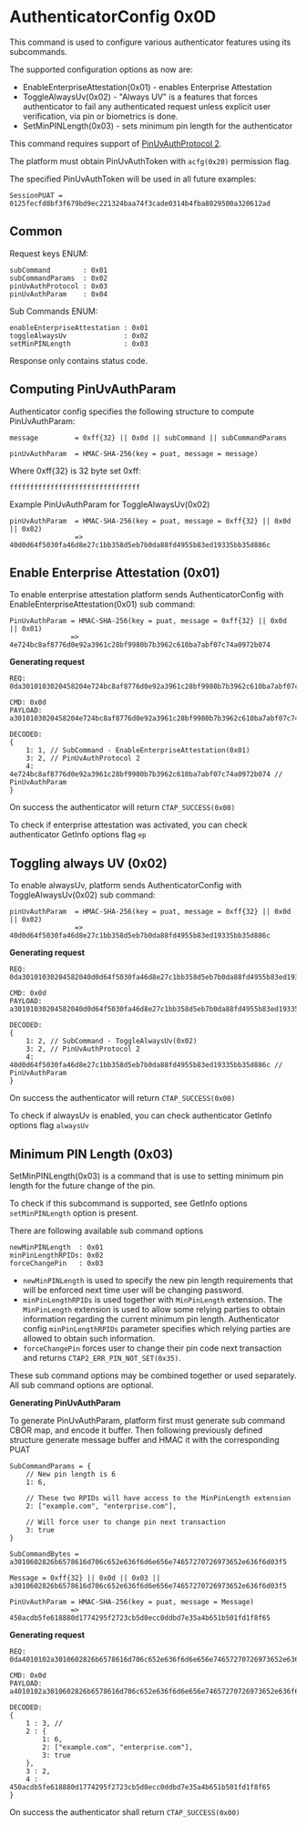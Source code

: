 # AuthenticatorConfig 0x0D

This command is used to configure various authenticator features using its subcommands.

The supported configuration options as now are:

- EnableEnterpriseAttestation(0x01) - enables Enterprise Attestation
- ToggleAlwaysUv(0x02) - "Always UV" is a features that forces authenticator to fail any authenticated request unless explicit user verification, via pin or biometrics is done.
- SetMinPINLength(0x03) - sets minimum pin length for the authenticator

This command requires support of [PinUvAuthProtocol 2](../PinUvAuthnProtocol2.md).

The platform must obtain PinUvAuthToken with `acfg(0x20)` permission flag.

The specified PinUvAuthToken will be used in all future examples:

```
SessionPUAT = 0125fecfd8bf3f679bd9ec221324baa74f3cade0314b4fba8029500a320612ad
```

## Common

Request keys ENUM: 

```
subCommand        : 0x01
subCommandParams  : 0x02
pinUvAuthProtocol : 0x03
pinUvAuthParam    : 0x04
```

Sub Commands ENUM:

```
enableEnterpriseAttestation : 0x01
toggleAlwaysUv              : 0x02
setMinPINLength             : 0x03
```

Response only contains status code.


## Computing PinUvAuthParam

Authenticator config specifies the following structure to compute PinUvAuthParam:

```
message         = 0xff{32} || 0x0d || subCommand || subCommandParams

pinUvAuthParam  = HMAC-SHA-256(key = puat, message = message)
```

Where 0xff{32} is 32 byte set 0xff:

`ffffffffffffffffffffffffffffffff`

Example PinUvAuthParam for ToggleAlwaysUv(0x02)

```
pinUvAuthParam  = HMAC-SHA-256(key = puat, message = 0xff{32} || 0x0d || 0x02)
                => 40d0d64f5030fa46d8e27c1bb358d5eb7b0da88fd4955b83ed19335bb35d886c
```

## Enable Enterprise Attestation (0x01)

To enable enterprise attestation platform sends AuthenticatorConfig with EnableEnterpriseAttestation(0x01) sub command:

```
PinUvAuthParam = HMAC-SHA-256(key = puat, message = 0xff{32} || 0x0d || 0x01)
               => 4e724bc8af8776d0e92a3961c28bf9980b7b3962c610ba7abf07c74a0972b074
```

**Generating request**
```
REQ: 0da3010103020458204e724bc8af8776d0e92a3961c28bf9980b7b3962c610ba7abf07c74a0972b074

CMD: 0x0d
PAYLOAD: a3010103020458204e724bc8af8776d0e92a3961c28bf9980b7b3962c610ba7abf07c74a0972b074

DECODED:
{
    1: 1, // SubCommand - EnableEnterpriseAttestation(0x01)
    3: 2, // PinUvAuthProtocol 2
    4: 4e724bc8af8776d0e92a3961c28bf9980b7b3962c610ba7abf07c74a0972b074 // PinUvAuthParam
}
```

On success the authenticator will return `CTAP_SUCCESS(0x00)`

To check if enterprise attestation was activated, you can check authenticator GetInfo options flag `ep`

## Toggling always UV (0x02)

To enable alwaysUv, platform sends AuthenticatorConfig with ToggleAlwaysUv(0x02) sub command:

```
pinUvAuthParam  = HMAC-SHA-256(key = puat, message = 0xff{32} || 0x0d || 0x02)
                => 40d0d64f5030fa46d8e27c1bb358d5eb7b0da88fd4955b83ed19335bb35d886c
```

**Generating request**
```
REQ: 0da30101030204582040d0d64f5030fa46d8e27c1bb358d5eb7b0da88fd4955b83ed19335bb35d886c

CMD: 0x0d
PAYLOAD: a30101030204582040d0d64f5030fa46d8e27c1bb358d5eb7b0da88fd4955b83ed19335bb35d886c

DECODED:
{
    1: 2, // SubCommand - ToggleAlwaysUv(0x02)
    3: 2, // PinUvAuthProtocol 2  
    4: 40d0d64f5030fa46d8e27c1bb358d5eb7b0da88fd4955b83ed19335bb35d886c // PinUvAuthParam
}
```

On success the authenticator will return `CTAP_SUCCESS(0x00)`

To check if alwaysUv is enabled, you can check authenticator GetInfo options flag `alwaysUv`
    

## Minimum PIN Length (0x03)

SetMinPINLength(0x03) is a command that is use to setting minimum pin length for the future change of the pin.

To check if this subcommand is supported, see GetInfo options `setMinPINLength` option is present.

There are following available sub command options

```
newMinPINLength  : 0x01
minPinLengthRPIDs: 0x02
forceChangePin   : 0x03
```

- `newMinPINLength` is used to specify the new pin length requirements that will be enforced next time user will be changing password.
- `minPinLengthRPIDs` is used together with `MinPinLength` extension. The `MinPinLength` extension is used to allow some relying parties to obtain information regarding the current minimum pin length. Authenticator config `minPinLengthRPIDs` parameter specifies which relying parties are allowed to obtain such information.
- `forceChangePin` forces user to change their pin code next transaction and returns `CTAP2_ERR_PIN_NOT_SET(0x35)`.

These sub command options may be combined together or used separately. All sub command options are optional.


**Generating PinUvAuthParam**

To generate PinUvAuthParam, platform first must generate sub command CBOR map, and encode it buffer. Then following previously defined structure generate message buffer and HMAC it with the corresponding PUAT

```
SubCommandParams = {
    // New pin length is 6
    1: 6,
    
    // These two RPIDs will have access to the MinPinLength extension
    2: ["example.com", "enterprise.com"],

    // Will force user to change pin next transaction
    3: true
}

SubCommandBytes = a3010602826b6578616d706c652e636f6d6e656e74657270726973652e636f6d03f5

Message = 0xff{32} || 0x0d || 0x03 || a3010602826b6578616d706c652e636f6d6e656e74657270726973652e636f6d03f5

PinUvAuthParam = HMAC-SHA-256(key = puat, message = Message)
               => 450acdb5fe618880d1774295f2723cb5d0ecc0ddbd7e35a4b651b501fd1f8f65
```

**Generating request**
```
REQ: 0da4010102a3010602826b6578616d706c652e636f6d6e656e74657270726973652e636f6d03f50302045820450acdb5fe618880d1774295f2723cb5d0ecc0ddbd7e35a4b651b501fd1f8f65

CMD: 0x0d
PAYLOAD: a4010102a3010602826b6578616d706c652e636f6d6e656e74657270726973652e636f6d03f50302045820450acdb5fe618880d1774295f2723cb5d0ecc0ddbd7e35a4b651b501fd1f8f65

DECODED:
{
    1 : 3, // 
    2 : {
        1: 6,
        2: ["example.com", "enterprise.com"],
        3: true
    },
    3 : 2,
    4 : 450acdb5fe618880d1774295f2723cb5d0ecc0ddbd7e35a4b651b501fd1f8f65
}
```

On success the authenticator shall return `CTAP_SUCCESS(0x00)`
